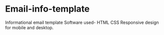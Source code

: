 # Email-info-template
Informational email template
Software used- HTML CSS
Responsive design for mobile and desktop.
